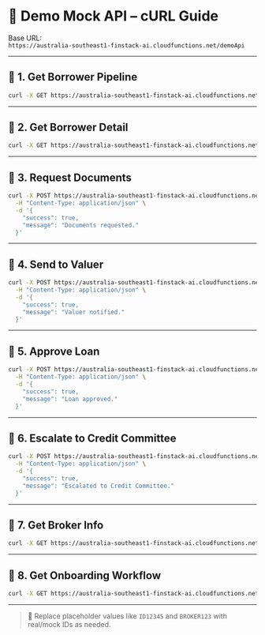 
# 🧪 Demo Mock API – cURL Guide

Base URL:  
`https://australia-southeast1-finstack-ai.cloudfunctions.net/demoApi`

---

## 📍 1. Get Borrower Pipeline

```bash
curl -X GET https://australia-southeast1-finstack-ai.cloudfunctions.net/demoApi/api/borrowers/pipeline
```

---

## 📍 2. Get Borrower Detail

```bash
curl -X GET https://australia-southeast1-finstack-ai.cloudfunctions.net/demoApi/api/borrowers/ID12345
```

---

## 📍 3. Request Documents

```bash
curl -X POST https://australia-southeast1-finstack-ai.cloudfunctions.net/demoApi/api/borrowers/ID12345/request-documents \
  -H "Content-Type: application/json" \
  -d '{
    "success": true,
    "message": "Documents requested."
  }'
```

---

## 📍 4. Send to Valuer

```bash
curl -X POST https://australia-southeast1-finstack-ai.cloudfunctions.net/demoApi/api/borrowers/ID12345/send-valuer \
  -H "Content-Type: application/json" \
  -d '{
    "success": true,
    "message": "Valuer notified."
  }'
```

---

## 📍 5. Approve Loan

```bash
curl -X POST https://australia-southeast1-finstack-ai.cloudfunctions.net/demoApi/api/borrowers/ID12345/approve \
  -H "Content-Type: application/json" \
  -d '{
    "success": true,
    "message": "Loan approved."
  }'
```

---

## 📍 6. Escalate to Credit Committee

```bash
curl -X POST https://australia-southeast1-finstack-ai.cloudfunctions.net/demoApi/api/borrowers/ID12345/escalate \
  -H "Content-Type: application/json" \
  -d '{
    "success": true,
    "message": "Escalated to Credit Committee."
  }'
```

---

## 📍 7. Get Broker Info

```bash
curl -X GET https://australia-southeast1-finstack-ai.cloudfunctions.net/demoApi/api/broker/BROKER123
```

---

## 📍 8. Get Onboarding Workflow

```bash
curl -X GET https://australia-southeast1-finstack-ai.cloudfunctions.net/demoApi/api/onboarding/workflow
```

---

> 📝 Replace placeholder values like `ID12345` and `BROKER123` with real/mock IDs as needed.
